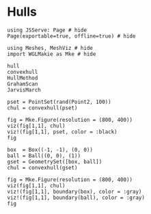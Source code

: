 # Hulls

```@example hull
using JSServe: Page # hide
Page(exportable=true, offline=true) # hide
```

```@example hull
using Meshes, MeshViz # hide
import WGLMakie as Mke # hide
```

```@docs
hull
convexhull
HullMethod
GrahamScan
JarvisMarch
```

```@example hull
pset = PointSet(rand(Point2, 100))
chul = convexhull(pset)

fig = Mke.Figure(resolution = (800, 400))
viz(fig[1,1], chul)
viz!(fig[1,1], pset, color = :black)
fig
```

```@example hull
box  = Box((-1, -1), (0, 0))
ball = Ball((0, 0), (1))
gset = GeometrySet([box, ball])
chul = convexhull(gset)

fig = Mke.Figure(resolution = (800, 400))
viz(fig[1,1], chul)
viz!(fig[1,1], boundary(box), color = :gray)
viz!(fig[1,1], boundary(ball), color = :gray)
fig
```
